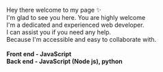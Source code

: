 Hey there welcome to my page ✨<br>
I'm glad to see you here. You are highly welcome<br>
I'm a dedicated and experienced web developer.<br>
I can assist you if you need any help.<br>
Because I'm accessible and easy to collaborate with.<br><br>
<b>Front end - JavaScript</b><br>
<b>Back end - JavaScript (Node js), python</b>

<!---
secretdetective/secretdetective is a ✨ special ✨ repository because its `README.md` (this file) appears on your GitHub profile.
You can click the Preview link to take a look at your changes.
--->
